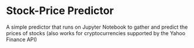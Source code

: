 # Stock-Price Predictor
A simple predictor that runs on Jupyter Notebook to gather and predict the prices of stocks (also works for cryptocurrencies supported by the Yahoo Finance API) 
